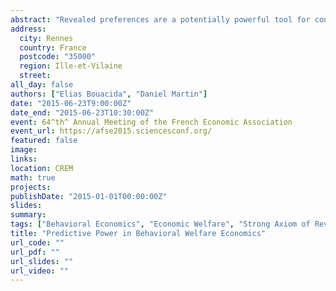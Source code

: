 ```yaml
---
abstract: "Revealed preferences are a potentially powerful tool for conducting welfare analyses, but due to forces such as behavioral biases, 'irrational behaviors' such as non-transitivity (i.e., cycles of preferences) can appear in revealed preferences, which render them useless for welfare purposes. In this work, we provide the first empirical application of a leading proposal for welfare analysis in the presence of behavioral biases, presented in Bernheim and Rangel (2009), called the Strict Unambiguous Choice  Relation (hereafter Strict UCR).  However, there are two potential problems in the application of this approach: Strict UCR can be cyclic on consumption data, which are incomplete, and Strict UCR is very conservative, which may make it overly coarse, and thus, useless (Rubinstein and Salant 2012). We address these concerns using a dataset of package grocery purchases by 397 households over a two years period in the United States. We find that the Strict UCR relation is cyclic on incomplete data, but much less than revealed preferences (8% against 99% of agents exhibit cycles). It is also almost complete, as in our application, almost all bundles are comparable. In addition, we introduced two new relations based on the idea of the Strict UCR, but that guarantee acyclicity. One is shown to be equivalenton complete data, and the other is in the same flavor than Strict UCR, but is more conservative."
address:
  city: Rennes
  country: France
  postcode: "35000"
  region: Ille-et-Vilaine
  street: 
all_day: false
authors: ["Elias Bouacida", "Daniel Martin"]
date: "2015-06-23T9:00:00Z"
date_end: "2015-06-23T10:30:00Z"
event: 64^th^ Annual Meeting of the French Economic Association
event_url: https://afse2015.sciencesconf.org/
featured: false
image:
links:
location: CREM
math: true
projects:
publishDate: "2015-01-01T00:00:00Z"
slides:
summary: 
tags: ["Behavioral Economics", "Economic Welfare", "Strong Axiom of Revealed Preferences", "Scanner Data"]
title: "Predictive Power in Behavioral Welfare Economics"
url_code: ""
url_pdf: ""
url_slides: ""
url_video: ""
---
```


